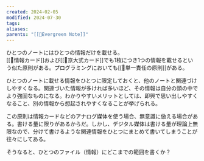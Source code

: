 ```yaml
---
created: 2024-02-05
modified: 2024-07-30
tags: 
aliases: 
parents: "[[📝Evergreen Note]]"
---
```

ひとつのノートにはひとつの情報だけを載せる。  
[[📝情報カード]]および[[📝京大式カード]]でも1枚につき1つの情報を載せるという似た原則がある。プログラミングにおいても[[📝単一責任の原則]]がある。

ひとつのノートに載せる情報をひとつに限定しておくと、他のノートと関連づけしやすくなる。関連づいた情報が多ければ多いほど、その情報は自分の頭の中でより強固なものになる。わかりやすいメリットとしては、即興で思い出しやすくなること、別の情報から想起されやすくなることが挙げられる。

この原則は情報カードなどのアナログ媒体を使う場合、無意識に倣える場合がある。書ける量に限りがあるからだ。しかし、デジタル媒体は書ける量が理論上無限なので、分けて書けるような関連情報をひとつにまとめて書いてしまうことが往々にしてある。

そうなると、ひとつのファイル（情報）にどこまでの範囲を書くか？

